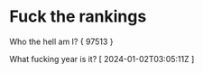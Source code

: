 # Fuck the rankings

Who the hell am I?
{ 97513 }

What fucking year is it?
[ 2024-01-02T03:05:11Z ]
